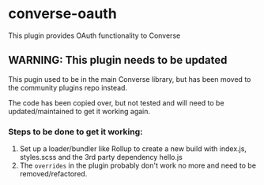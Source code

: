 # converse-oauth

This plugin provides OAuth functionality to Converse

## WARNING: This plugin needs to be updated

This pugin used to be in the main Converse library, but has been moved to the
community plugins repo instead.

The code has been copied over, but not tested and will need to be
updated/maintained to get it working again.

### Steps to be done to get it working:

1. Set up a loader/bundler like Rollup to create a new build with index.js, styles.scss and the 3rd party dependency hello.js
2. The `overrides` in the plugin probably don't work no more and need to be removed/refactored.
